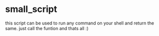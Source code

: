 # small_script
this script can be used to run any command on your shell 
and return the same.
just call the funtion and thats all :)
